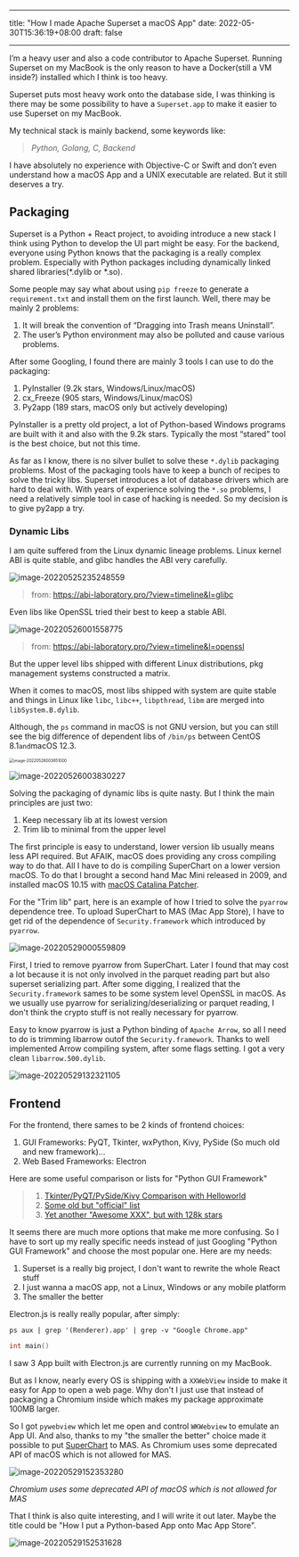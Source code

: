 
---
title: "How I made Apache Superset a macOS App"
date: 2022-05-30T15:36:19+08:00
draft: false

---



I’m a heavy user and also a code contributor to Apache Superset. Running Superset on my MacBook is the only reason to have a Docker(still a VM inside?) installed which I think is too heavy.

Superset puts most heavy work onto the database side, I was thinking is there may be some possibility to have a `Superset.app` to make it easier to use Superset on my MacBook.

My technical stack is mainly backend, some keywords like:

> *Python, Golang, C, Backend*

I have absolutely no experience with Objective-C or Swift and don’t even understand how a macOS App and a UNIX executable are related. But it still deserves a try.

## Packaging

Superset is a Python + React project, to avoiding introduce a new stack I think using Python to develop the UI part might be easy. For the backend, everyone using Python knows that the packaging is a really complex problem. Especially with Python packages including dynamically linked shared libraries(*.dylib or *.so).

Some people may say what about using `pip freeze` to generate a `requirement.txt` and install them on the first launch. Well, there may be mainly 2 problems:

1. It will break the convention of “Dragging into Trash means Uninstall”.
2. The user’s Python environment may also be polluted and cause various problems.

After some Googling, I found there are mainly 3 tools I can use to do the packaging:

1. PyInstaller (9.2k stars, Windows/Linux/macOS)
2. cx_Freeze (905 stars, Windows/Linux/macOS)
3. Py2app (189 stars, macOS only but actively developing)

PyInstaller is a pretty old project, a lot of Python-based Windows programs are built with it and also with the 9.2k stars. Typically the most “stared” tool is the best choice, but not this time.

As far as I know, there is no silver bullet to solve these `*.dylib` packaging problems. Most of the packaging tools have to keep a bunch of recipes to solve the tricky libs. Superset introduces a lot of database drivers which are hard to deal with. With years of experience solving the `*.so` problems, I need a relatively simple tool in case of hacking is needed. So my decision is to give py2app a try.



### Dynamic Libs

I am quite suffered from the Linux dynamic lineage problems. Linux kernel ABI is quite stable, and glibc handles the ABI very carefully. 

![image-20220525235248559](image-20220525235248559.png)

> from: https://abi-laboratory.pro/?view=timeline&l=glibc

Even libs like OpenSSL tried their best to keep a stable ABI.

![image-20220526001558775](image-20220526001558775.png)

> from: https://abi-laboratory.pro/?view=timeline&l=openssl

But the upper level libs shipped with different Linux distributions, pkg management systems constructed a matrix. 

When it comes to macOS, most libs shipped with system are quite stable and things in Linux like `libc`, `libc++`, `libpthread`, `libm` are merged into `libSystem.B.dylib`.

Although, the `ps` command in macOS is not GNU version, but you can still see the big difference of dependent libs of `/bin/ps` between CentOS 8.1` and `macOS 12.3.

<img src="image-20220526003851000.png" alt="image-20220526003851000" style="zoom:50%;" />

![image-20220526003830227](image-20220526003830227.png)

Solving the packaging of dynamic libs is quite nasty. But I think the main principles are just two:

1. Keep necessary lib at its lowest version
2. Trim lib to minimal from the upper level

The first principle is easy to understand, lower version lib usually means less API required. But AFAIK, macOS does providing any cross compiling way to do that. All I have to do is compiling SuperChart on a lower version macOS. To do that I brought a second hand Mac Mini released in 2009, and installed macOS 10.15 with [macOS Catalina Patcher](http://dosdude1.com/catalina/).

For the "Trim lib" part, here is an example of how I tried to solve the `pyarrow` dependence tree. To upload SuperChart to MAS (Mac App Store), I have to get rid of the dependence of `Security.framework` which introduced by `pyarrow`.

![image-20220529000559809](image-20220529000559809.png)

First, I tried to remove pyarrow from SuperChart. Later I found that may cost a lot because it is not only involved in the parquet reading part but also superset serializing part. After some digging, I realized that the `Security.framework` sames to be some system level OpenSSL in macOS. As we usually use pyarrow for serializing/deserializing or parquet reading, I don't think the crypto stuff is not really necessary for pyarrow.

Easy to know pyarrow is just a Python binding of `Apache Arrow`, so all I need to do is trimming libarrow outof the `Security.framework`. Thanks to well implemented Arrow compiling system, after some flags setting. I got a very clean `libarrow.500.dylib`.

![image-20220529132321105](image-20220529132321105.png)

## Frontend

For the frontend, there sames to be 2 kinds of frontend choices:

1. GUI Frameworks: PyQT, Tkinter, wxPython, Kivy, PySide (So much old and new framework)...
2. Web Based Frameworks: Electron

Here are some useful comparison or lists for "Python GUI Framework"

> 1. [Tkinter/PyQT/PySide/Kivy Comparison with Helloworld](https://blog.logrocket.com/comparing-top-python-gui-frameworks/) 
> 2. [Some old but "official" list](https://wiki.python.org/moin/GuiProgramming)
> 3. [Yet another "Awesome XXX", but with 128k stars](https://github.com/vinta/awesome-python#gui-development)

It seems there are much more options that make me more confusing. So I have to sort up my really specific needs instead of just Googling "Python GUI Framework" and choose the most popular one. Here are my needs:

1. Superset is a really big project, I don't want to rewrite the whole React stuff
2. I just wanna a macOS app, not a Linux, Windows or any mobile platform
2. The smaller the better

Electron.js is really really popular, after simply:

```
ps aux | grep '(Renderer).app' | grep -v "Google Chrome.app"
```


```c
int main()
```

I saw 3 App built with Electron.js are currently running on my MacBook.

But as I know, nearly every OS is shipping with a `XXWebView` inside to make it easy for App to open a web page. Why don't I just use that instead of packaging a Chromium inside which makes my package approximate 100MB larger.

So I got `pywebview` which let me open and control `WKWebview` to emulate an App UI. And also, thanks to my "the smaller the better" choice made it possible to put [SuperChart](https://apps.apple.com/app/apple-store/id1620737264?pt=124743961&ct=blog&mt=8) to MAS. As Chromium uses some deprecated API of macOS which is not allowed for MAS.

![image-20220529152353280](image-20220529152353280.png)

*Chromium uses some deprecated API of macOS which is not allowed for MAS*

That I think is also quite interesting, and I will write it out later. Maybe the title could be "How I put a Python-based App onto Mac App Store".

![image-20220529152531628](image-20220529152531628.png)

<!--# Mac App Store

## Signature



## Sandbox



# Some Q&A

Q: Why not a Windows version SuperChart

A:



Q: 



# Refs

1. https://wiki.python.org/moin/GuiProgramming

-->

